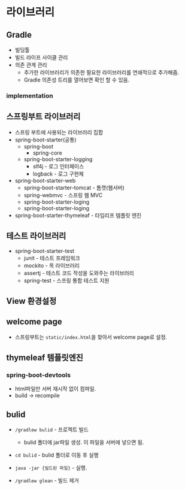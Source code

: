 # 라이브러리

## Gradle

- 빌딩툴
- 빌드 라이프 사이클 관리
- 의존 관계 관리
  - 추가한 라이브러리가 의존한 필요한 라이브러리를 연쇄적으로 추가해줌.
  - Gradle 의존성 트리를 열어보면 확인 할 수 있음.

### implementation

## 스프링부트 라이브러리

- 스프링 부트에 사용되는 라이브러리 집합
- spring-boot-starter(공통)
  - spring-boot
    - spring-core
  - spring-boot-starter-logging
    - slf4j - 로그 인터페이스
    - logback - 로그 구현체
- spring-boot-starter-web
  - spring-boot-starter-tomcat - 톰캣(웹서버)
  - spring-webmvc - 스프링 웹 MVC
  - spring-boot-starter-loging
  - spring-boot-starter-loging
- spring-boot-starter-thymeleaf - 타임리프 템플릿 엔진

## 테스트 라이브러리

- spring-boot-starter-test
  - junit - 테스트 프레임워크
  - mockito - 목 라이브러리
  - assertj - 테스트 코드 작성을 도와주는 라이브러리
  - spring-test - 스프링 통합 테스트 지원

## View 환경설정

## welcome page

- 스프링부트는 `static/index.html`을 찾아서 welcome page로 설정.

## thymeleaf 템플릿엔진

### spring-boot-devtools

- html파일만 서버 재시작 없이 컴파일.
- build -> recompile

## bulid

- `/gradlew bulid` - 프로젝트 빌드
  - bulid 폴더에 jar파일 생성. 이 파일을 서버에 넣으면 됨.
- `cd bulid` - bulid 폴더로 이동 후 실행
- `java -jar {빌드된 파일}` - 실행.

- `/gradlew glean` - 빌드 제거
